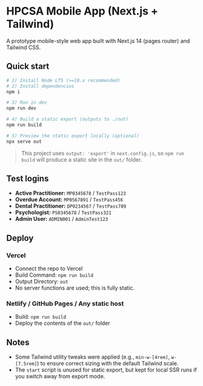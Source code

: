 # HPCSA Mobile App (Next.js + Tailwind)

A prototype mobile-style web app built with Next.js 14 (pages router) and Tailwind CSS.

## Quick start

```bash
# 1) Install Node LTS (>=18.x recommended)
# 2) Install dependencies
npm i

# 3) Run in dev
npm run dev

# 4) Build a static export (outputs to ./out)
npm run build

# 5) Preview the static export locally (optional)
npx serve out
```

> This project uses `output: 'export'` in `next.config.js`, so `npm run build` will produce a static site in the `out/` folder.

## Test logins

- **Active Practitioner:** `MP0345678` / `TestPass123`
- **Overdue Account:** `MP0567891` / `TestPass456`
- **Dental Practitioner:** `DP0234567` / `TestPass789`
- **Psychologist:** `PS0345678` / `TestPass321`
- **Admin User:** `ADMIN001` / `AdminTest123`

## Deploy

### Vercel
- Connect the repo to Vercel
- Build Command: `npm run build`
- Output Directory: `out`
- No server functions are used; this is fully static.

### Netlify / GitHub Pages / Any static host
- Build: `npm run build`
- Deploy the contents of the `out/` folder

## Notes
- Some Tailwind utility tweaks were applied (e.g., `min-w-[4rem]`, `w-[7.5rem]`) to ensure correct sizing with the default Tailwind scale.
- The `start` script is unused for static export, but kept for local SSR runs if you switch away from export mode.
